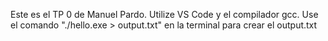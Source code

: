 Este es el TP 0 de Manuel Pardo. Utilize VS Code y el compilador gcc.
Use el comando "./hello.exe > output.txt" en la terminal para crear el output.txt

